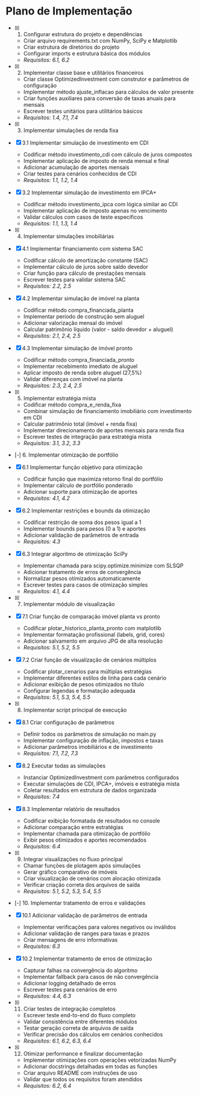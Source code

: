 # Plano de Implementação

- [x] 1. Configurar estrutura do projeto e dependências





  - Criar arquivo requirements.txt com NumPy, SciPy e Matplotlib
  - Criar estrutura de diretórios do projeto
  - Configurar imports e estrutura básica dos módulos
  - _Requisitos: 6.1, 6.2_

- [x] 2. Implementar classe base e utilitários financeiros





  - Criar classe OptimizedInvestment com construtor e parâmetros de configuração
  - Implementar método ajuste_inflacao para cálculos de valor presente
  - Criar funções auxiliares para conversão de taxas anuais para mensais
  - Escrever testes unitários para utilitários básicos
  - _Requisitos: 1.4, 7.1, 7.4_

- [x] 3. Implementar simulações de renda fixa





- [x] 3.1 Implementar simulação de investimento em CDI


  - Codificar método investimento_cdi com cálculo de juros compostos
  - Implementar aplicação de imposto de renda mensal e final
  - Adicionar acumulação de aportes mensais
  - Criar testes para cenários conhecidos de CDI
  - _Requisitos: 1.1, 1.2, 1.4_

- [x] 3.2 Implementar simulação de investimento em IPCA+


  - Codificar método investimento_ipca com lógica similar ao CDI
  - Implementar aplicação de imposto apenas no vencimento
  - Validar cálculos com casos de teste específicos
  - _Requisitos: 1.1, 1.3, 1.4_

- [x] 4. Implementar simulações imobiliárias




- [x] 4.1 Implementar financiamento com sistema SAC


  - Codificar cálculo de amortização constante (SAC)
  - Implementar cálculo de juros sobre saldo devedor
  - Criar função para cálculo de prestações mensais
  - Escrever testes para validar sistema SAC
  - _Requisitos: 2.2, 2.5_

- [x] 4.2 Implementar simulação de imóvel na planta


  - Codificar método compra_financiada_planta
  - Implementar período de construção sem aluguel
  - Adicionar valorização mensal do imóvel
  - Calcular patrimônio líquido (valor - saldo devedor + aluguel)
  - _Requisitos: 2.1, 2.4, 2.5_

- [x] 4.3 Implementar simulação de imóvel pronto


  - Codificar método compra_financiada_pronto
  - Implementar recebimento imediato de aluguel
  - Aplicar imposto de renda sobre aluguel (27,5%)
  - Validar diferenças com imóvel na planta
  - _Requisitos: 2.3, 2.4, 2.5_

- [x] 5. Implementar estratégia mista


















  - Codificar método compra_e_renda_fixa
  - Combinar simulação de financiamento imobiliário com investimento em CDI
  - Calcular patrimônio total (imóvel + renda fixa)
  - Implementar direcionamento de aportes mensais para renda fixa
  - Escrever testes de integração para estratégia mista
  - _Requisitos: 3.1, 3.2, 3.3_

- [-] 6. Implementar otimização de portfólio



- [x] 6.1 Implementar função objetivo para otimização









  - Codificar função que maximiza retorno final do portfólio
  - Implementar cálculo de portfólio ponderado
  - Adicionar suporte para otimização de aportes
  - _Requisitos: 4.1, 4.2_

- [x] 6.2 Implementar restrições e bounds da otimização





  - Codificar restrição de soma dos pesos igual a 1
  - Implementar bounds para pesos (0 a 1) e aportes
  - Adicionar validação de parâmetros de entrada
  - _Requisitos: 4.3_

- [x] 6.3 Integrar algoritmo de otimização SciPy





  - Implementar chamada para scipy.optimize.minimize com SLSQP
  - Adicionar tratamento de erros de convergência
  - Normalizar pesos otimizados automaticamente
  - Escrever testes para casos de otimização simples
  - _Requisitos: 4.1, 4.4_

- [x] 7. Implementar módulo de visualização






- [x] 7.1 Criar função de comparação imóvel planta vs pronto

  - Codificar plotar_historico_planta_pronto com matplotlib
  - Implementar formatação profissional (labels, grid, cores)
  - Adicionar salvamento em arquivo JPG de alta resolução
  - _Requisitos: 5.1, 5.2, 5.5_


- [x] 7.2 Criar função de visualização de cenários múltiplos

  - Codificar plotar_cenarios para múltiplas estratégias
  - Implementar diferentes estilos de linha para cada cenário
  - Adicionar exibição de pesos otimizados no título
  - Configurar legendas e formatação adequada
  - _Requisitos: 5.1, 5.3, 5.4, 5.5_

- [x] 8. Implementar script principal de execução





- [x] 8.1 Criar configuração de parâmetros


  - Definir todos os parâmetros de simulação no main.py
  - Implementar configuração de inflação, impostos e taxas
  - Adicionar parâmetros imobiliários e de investimento
  - _Requisitos: 7.1, 7.2, 7.3_


- [x] 8.2 Executar todas as simulações

  - Instanciar OptimizedInvestment com parâmetros configurados
  - Executar simulações de CDI, IPCA+, imóveis e estratégia mista
  - Coletar resultados em estrutura de dados organizada
  - _Requisitos: 7.4_

- [x] 8.3 Implementar relatório de resultados


  - Codificar exibição formatada de resultados no console
  - Adicionar comparação entre estratégias
  - Implementar chamada para otimização de portfólio
  - Exibir pesos otimizados e aportes recomendados
  - _Requisitos: 6.4_

- [x] 9. Integrar visualizações no fluxo principal





  - Chamar funções de plotagem após simulações
  - Gerar gráfico comparativo de imóveis
  - Criar visualização de cenários com alocação otimizada
  - Verificar criação correta dos arquivos de saída
  - _Requisitos: 5.1, 5.2, 5.3, 5.4, 5.5_

- [-] 10. Implementar tratamento de erros e validações



- [x] 10.1 Adicionar validação de parâmetros de entrada






  - Implementar verificações para valores negativos ou inválidos
  - Adicionar validação de ranges para taxas e prazos
  - Criar mensagens de erro informativas
  - _Requisitos: 6.3_

- [x] 10.2 Implementar tratamento de erros de otimização




















  - Capturar falhas na convergência do algoritmo
  - Implementar fallback para casos de não convergência
  - Adicionar logging detalhado de erros
  - Escrever testes para cenários de erro
  - _Requisitos: 4.4, 6.3_

- [x] 11. Criar testes de integração completos
















  - Escrever teste end-to-end do fluxo completo
  - Validar consistência entre diferentes módulos
  - Testar geração correta de arquivos de saída
  - Verificar precisão dos cálculos em cenários conhecidos
  - _Requisitos: 6.1, 6.2, 6.3, 6.4_

- [x] 12. Otimizar performance e finalizar documentação





  - Implementar otimizações com operações vetorizadas NumPy
  - Adicionar docstrings detalhadas em todas as funções
  - Criar arquivo README com instruções de uso
  - Validar que todos os requisitos foram atendidos
  - _Requisitos: 6.2, 6.4_